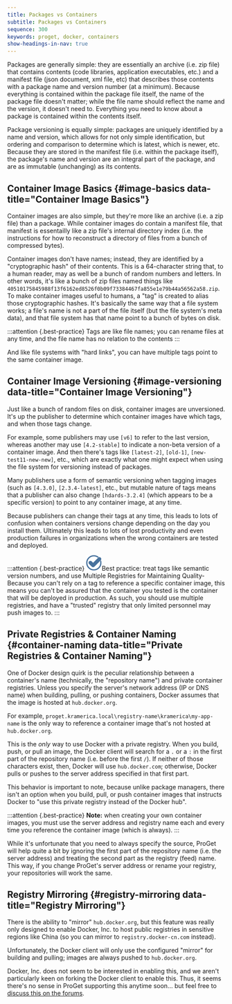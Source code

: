 ```yaml
---
title: Packages vs Containers
subtitle: Packages vs Containers
sequence: 300
keywords: proget, docker, containers
show-headings-in-nav: true
---
```


Packages are generally simple: they are essentially an archive (i.e. zip file) that contains contents (code libraries, application executables, etc.) and a manifest file (json document, xml file, etc) that describes those contents with a package name and version number (at a minimum). Because everything is contained within the package file itself, the name of the package file doesn't matter; while the file name should reflect the name and the version, it doesn't need to. Everything you need to know about a package is contained within the contents itself.

Package versioning is equally simple: packages are uniquely identified by a name and version, which allows for not only simple identification, but ordering and comparison to determine which is latest, which is newer, etc. Because they are stored in the manifest file (i.e. within the package itself), the package's name and version are an integral part of the package, and are as immutable (unchanging) as its contents.


## Container Image Basics {#image-basics data-title="Container Image Basics"}

Container images are also simple, but they're more like an archive (i.e. a zip file) than a package. While container images do contain a manifest file, that manifest is essentailly like a zip file's internal directory index (i.e. the instructions for how to reconstruct a directory of files from a bunch of compressed bytes).

Container images don't have names; instead, they are identified by a "cryptographic hash" of their contents. This is a 64-character string that, to a human reader, may as well be a bunch of random numbers and letters. In other words, it's like a bunch of zip files named things like `40510175845988f13f6162ed8526f0b09f73384467fa855e1e79b44a56562a58.zip`. To make container images useful to humans, a "tag" is created to alias those cryptographic hashes. It's basically the same way that a file system works; a file's name is not a part of the file itself (but the file system's meta data), and that file system has that name point to a bunch of bytes on disk.

:::attention {.best-practice}
Tags are like file names; you can rename files at any time, and the file name has no relation to the contents
:::

And like file systems with "hard links", you can have multiple tags point to the same container image.

## Container Image Versioning {#image-versioning data-title="Container Image Versioning"}

Just like a bunch of random files on disk, container images are unversioned. It's up the publisher to determine which container images have which tags, and when those tags change. 

For example, some publishers may use `[v6]` to refer to the last version, whereas another may use `[4.2-stable]` to indicate a non-beta version of a container image. And then there's tags like `[latest-2]`, `[old-1]`, `[new-test11-new-new]`, etc., which are exactly what one might expect when using the file system for versioning instead of packages.

Many publishers use a form of semantic versioning when tagging images (such as `[4.3.0]`, `[2.3.4-latest]`, etc., but mutable nature of tags means that a publisher can also change `[hdards-3.2.4]` (which appears to be a specific version) to point to any container image, at any time. 

Because publishers can change their tags at any time, this leads to lots of confusion when containers versions change depending on the day you install them. Ultimately this leads to lots of lost productivity and even production failures in organizations when the wrong containers are tested and deployed. 

:::attention {.best-practice}
![](/resources/images/icons/best-practices.png)Best practice: treat tags like semantic version numbers, and use Multiple Registries for Maintaining Quality-Because you can't rely on a tag to reference a specific container image, this means you can't be assured that the container you tested is the container that will be deployed in production.  As such, you should use multiple registries, and have a "trusted" registry that only limited personnel may push images to.
:::

## Private Registries & Container Naming {#container-naming data-title="Private Registries & Container Naming"}
One of Docker design quirk is the peculiar relationship between a container's name (technically, the "repository name") and private container registries. Unless you specify the server's network address (IP or DNS name) when building, pulling, or pushing containers, Docker assumes that the image is hosted at `hub.docker.org`.

For example, `proget.kramerica.local\registry-name\kramerica\my-app-name` is the only way to reference a container image that's not hosted at `hub.docker.org`.

This is the *only* way to use Docker with a private registry. When you build, push, or pull an image, the Docker client will search for a `.` or a `:` in the first part of the repository name (i.e. before the first `/`). If neither of those characters exist, then, Docker will use `hub.docker.com`; otherwise, Docker pulls or pushes to the server address specified in that first part.

This behavior is important to note, because unlike package managers, there isn't an option when you build, pull, or push container images that instructs Docker to "use this private registry instead of the Docker hub".  

:::attention {.best-practice}
**Note:** when creating your own container images, you must use the server address and registry name each and every time you reference the container image (which is always).
:::

While it's unfortunate that you need to always specify the source, ProGet will help quite a bit by ignoring the first part of the repository name (i.e. the server address) and treating the second part as the registry (feed) name. This way, if you change ProGet's server address or rename your registry, your repositories will work the same. 

## Registry Mirroring {#registry-mirroring data-title="Registry Mirroring"}
There is the ability to "mirror" `hub.docker.org`, but this feature was really only designed to enable Docker, Inc. to host public registries in sensitive regions like China (so you can mirror to `registry.docker-cn.com` instead). 

Unfortunately, the Docker client will only use the configured "mirror" for building and pulling; images are always pushed to `hub.docker.org`. 

Docker, Inc. does not seem to be interested in enabling this, and we aren't particularly keen on forking the Docker client to enable this. Thus, it seems there's no sense in ProGet supporting this anytime soon... but feel free to [discuss this on the forums](https://forums.inedo.com/).
